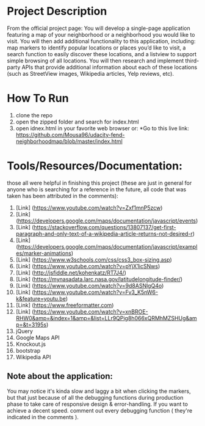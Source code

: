 # Project Description 
From the official project page:
You will develop a single-page application featuring a map of your neighborhood or a neighborhood you would like to visit. You will then add additional functionality to this application, including: map markers to identify popular locations or places you’d like to visit, a search function to easily discover these locations, and a listview to support simple browsing of all locations. You will then research and implement third-party APIs that provide additional information about each of these locations (such as StreetView images, Wikipedia articles, Yelp reviews, etc).
# How To Run
1. clone the repo
2. open the zipped folder and search for index.html
3. open idnex.html in your favorite web browser
or:
*Go to this live link: https://github.com/Mousa96/udacity-fend-neighborhoodmap/blob/master/index.html
# Tools/Resources/Documentation:
those all were helpful in finishing this project (these are just in general for anyone who is searching for a reference in the future, all code that was taken has been attributed in the comments):
1. [Link] (https://www.youtube.com/watch?v=Zxf1mnP5zcw)
2. [Link] (https://developers.google.com/maps/documentation/javascript/events)
3. [Link] (https://stackoverflow.com/questions/13807137/get-first-paragraph-and-only-text-of-a-wikipedia-article-returns-not-desired-r)
4. [Link] (https://developers.google.com/maps/documentation/javascript/examples/marker-animations)
5. [Link] (https://www.w3schools.com/css/css3_box-sizing.asp)
6. [Link] (https://www.youtube.com/watch?v=pYjX1icSNws)
7. [Link] (http://jsfiddle.net/kohenkatz/RT7J4/)
8. [Link] (https://mynasadata.larc.nasa.gov/latitudelongitude-finder/)
9. [Link] (https://www.youtube.com/watch?v=9d8ASNlgQ4o)
10. [Link] (https://www.youtube.com/watch?v=Fv3_K5nW6-k&feature=youtu.be)
11. [Link] (https://www.freeformatter.com)
12. [Link] (https://www.youtube.com/watch?v=xnBROE-RHW0&amp=&index=1&amp=&list=LLr9QPig8h066xQRMhMZSHUg&amp=&t=3195s)
13. jQuery
14. Google Maps API
15. Knockout.js
16. bootstrap
17. Wikipedia API
## Note about the application:
You may notice it's kinda slow and laggy a bit when clicking the markers, but that just because of all the debugging functions during production phase to take care of responsive design & error-handling. If you want to achieve a decent speed. comment out every debugging function ( they're indicated in the comments ). 
